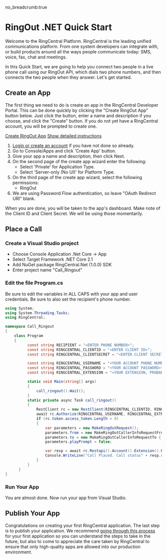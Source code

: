no_breadcrumb:true

# RingOut .NET Quick Start

Welcome to the RingCentral Platform. RingCentral is the leading unified communications platform. From one system developers can integrate with, or build products around all the ways people communicate today: SMS, voice, fax, chat and meetings.

In this Quick Start, we are going to help you connect two people in a live phone call using our RingOut API, which dials two phone numbers, and then connects the two people when they answer. Let's get started.

## Create an App

The first thing we need to do is create an app in the RingCentral Developer Portal. This can be done quickly by clicking the "Create RingOut App" button below. Just click the button, enter a name and description if you choose, and click the "Create" button. If you do not yet have a RingCentral account, you will be prompted to create one.

<a target="_new" href="https://developer.ringcentral.com/new-app?name=RingOut+Quick+Start+App&desc=A+simple+app+to+demo+placing+a+call+on+RingCentral&public=false&type=ServerOther&carriers=7710,7310,3420&permissions=RingOut&redirectUri=" class="btn btn-primary">Create RingOut App</a>
<a class="btn-link btn-collapse" data-toggle="collapse" href="#create-app-instructions" role="button" aria-expanded="false" aria-controls="create-app-instructions">Show detailed instructions</a>

<div class="collapse" id="create-app-instructions">
<ol>
<li><a href="https://developer.ringcentral.com/login.html#/">Login or create an account</a> if you have not done so already.</li>
<li>Go to Console/Apps and click 'Create App' button.</li>
<li>Give your app a name and description, then click Next.</li>
<li>On the second page of the create app wizard enter the following:
  <ul>
  <li>Select 'Private' for Application Type.</li>
  <li>Select 'Server-only (No UI)' for Platform Type.</li>
  </ul>
  </li>
<li>On the third page of the create app wizard, select the following permissions:
  <ul>
    <li>RingOut</li>
  </ul>
</li>
<li>We are using Password Flow authentication, so leave "OAuth Redirect URI" blank.</li>
</ol>
</div>

When you are done, you will be taken to the app's dashboard. Make note of the Client ID and Client Secret. We will be using those momentarily.

## Place a Call

### Create a Visual Studio project

* Choose Console Application .Net Core -> App
* Select Target Framework .NET Core 2.1
* Add NuGet package RingCentral.Net (1.0.0) SDK
* Enter project name "Call_Ringout"

### Edit the file Program.cs

Be sure to edit the variables in ALL CAPS with your app and user credentials. Be sure to also set the recipient's phone number.

```c#
using System;
using System.Threading.Tasks;
using RingCentral;

namespace Call_Ringout
{
    class Program
    {
          const string RECIPIENT = "<ENTER PHONE NUMBER>";
          const string RINGCENTRAL_CLIENTID = "<ENTER CLIENT ID>";
          const string RINGCENTRAL_CLIENTSECRET = "<ENTER CLIENT SECRET>";

          const string RINGCENTRAL_USERNAME = "<YOUR ACCOUNT PHONE NUMBER>";
          const string RINGCENTRAL_PASSWORD = "<YOUR ACCOUNT PASSWORD>";
          const string RINGCENTRAL_EXTENSION = "<YOUR EXTENSION, PROBABLY ";

          static void Main(string[] args)
          {
              call_ringout().Wait();
          }
          static private async Task call_ringout()
          {
              RestClient rc = new RestClient(RINGCENTRAL_CLIENTID, RINGCENTRAL_CLIENTSECRET, false);
              await rc.Authorize(RINGCENTRAL_USERNAME, RINGCENTRAL_EXTENSION, RINGCENTRAL_PASSWORD);
              if (rc.token.access_token.Length > 0)
              {
                  var parameters = new MakeRingOutRequest();
                  parameters.from = new MakeRingOutCallerInfoRequestFrom { phoneNumber = RINGCENTRAL_USERNAME };
                  parameters.to = new MakeRingOutCallerInfoRequestTo {  phoneNumber = RECIPIENT } ;
                  parameters.playPrompt = false;

                  var resp = await rc.Restapi().Account().Extension().RingOut().Post(parameters);
                  Console.WriteLine("Call Placed. Call status" + resp.status.callStatus);
              }
          }
      }
}
```

### Run Your App

You are almost done. Now run your app from Visual Studio.

## Publish Your App

Congratulations on creating your first RingCentral application. The last step is to publish your application. We recommend [going through this process](../../../../basics/app-gallery) for your first application so you can understand the steps to take in the future, but also to come to appreciate the care taken by RingCentral to ensure that only high-quality apps are allowed into our production environment.

